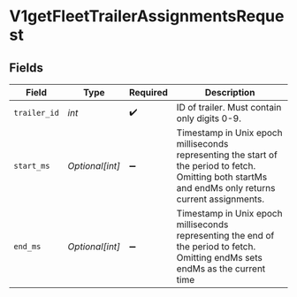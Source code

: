 # V1getFleetTrailerAssignmentsRequest


## Fields

| Field                                                                                                                                                 | Type                                                                                                                                                  | Required                                                                                                                                              | Description                                                                                                                                           |
| ----------------------------------------------------------------------------------------------------------------------------------------------------- | ----------------------------------------------------------------------------------------------------------------------------------------------------- | ----------------------------------------------------------------------------------------------------------------------------------------------------- | ----------------------------------------------------------------------------------------------------------------------------------------------------- |
| `trailer_id`                                                                                                                                          | *int*                                                                                                                                                 | :heavy_check_mark:                                                                                                                                    | ID of trailer. Must contain only digits 0-9.                                                                                                          |
| `start_ms`                                                                                                                                            | *Optional[int]*                                                                                                                                       | :heavy_minus_sign:                                                                                                                                    | Timestamp in Unix epoch milliseconds representing the start of the period to fetch. Omitting both startMs and endMs only returns current assignments. |
| `end_ms`                                                                                                                                              | *Optional[int]*                                                                                                                                       | :heavy_minus_sign:                                                                                                                                    | Timestamp in Unix epoch milliseconds representing the end of the period to fetch. Omitting endMs sets endMs as the current time                       |